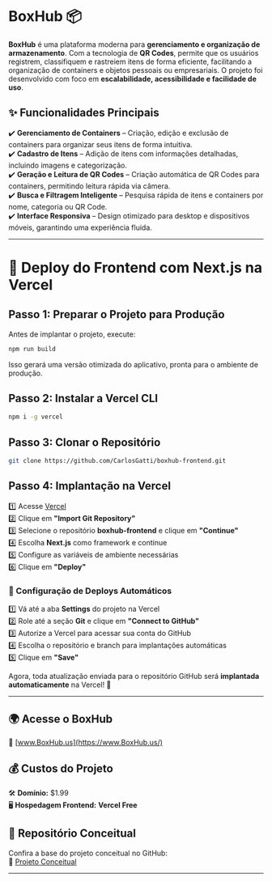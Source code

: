 # **BoxHub** 📦  

**BoxHub** é uma plataforma moderna para **gerenciamento e organização de armazenamento**. Com a tecnologia de **QR Codes**, permite que os usuários registrem, classifiquem e rastreiem itens de forma eficiente, facilitando a organização de containers e objetos pessoais ou empresariais. O projeto foi desenvolvido com foco em **escalabilidade, acessibilidade e facilidade de uso**.  

## **✨ Funcionalidades Principais**  

✔️ **Gerenciamento de Containers** – Criação, edição e exclusão de containers para organizar seus itens de forma intuitiva.  
✔️ **Cadastro de Itens** – Adição de itens com informações detalhadas, incluindo imagens e categorização.  
✔️ **Geração e Leitura de QR Codes** – Criação automática de QR Codes para containers, permitindo leitura rápida via câmera.  
✔️ **Busca e Filtragem Inteligente** – Pesquisa rápida de itens e containers por nome, categoria ou QR Code.  
✔️ **Interface Responsiva** – Design otimizado para desktop e dispositivos móveis, garantindo uma experiência fluida.  

---

# 🚀 **Deploy do Frontend com Next.js na Vercel**  

## **Passo 1: Preparar o Projeto para Produção**  
Antes de implantar o projeto, execute:  

```sh
npm run build
```  

Isso gerará uma versão otimizada do aplicativo, pronta para o ambiente de produção.  

## **Passo 2: Instalar a Vercel CLI**  

```sh
npm i -g vercel
```  

## **Passo 3: Clonar o Repositório**  

```sh
git clone https://github.com/CarlosGatti/boxhub-frontend.git
```

## **Passo 4: Implantação na Vercel**  

1️⃣ Acesse [Vercel](https://vercel.com/import)  
2️⃣ Clique em **"Import Git Repository"**  
3️⃣ Selecione o repositório **boxhub-frontend** e clique em **"Continue"**  
4️⃣ Escolha **Next.js** como framework e continue  
5️⃣ Configure as variáveis de ambiente necessárias  
6️⃣ Clique em **"Deploy"**  

### **🎯 Configuração de Deploys Automáticos**  

1️⃣ Vá até a aba **Settings** do projeto na Vercel  
2️⃣ Role até a seção **Git** e clique em **"Connect to GitHub"**  
3️⃣ Autorize a Vercel para acessar sua conta do GitHub  
4️⃣ Escolha o repositório e branch para implantações automáticas  
5️⃣ Clique em **"Save"**  

Agora, toda atualização enviada para o repositório GitHub será **implantada automaticamente** na Vercel! 🎉  

---

## **🌍 Acesse o BoxHub**  
🔗 [www.BoxHub.us](https://www.BoxHub.us/)  

## **💰 Custos do Projeto**  
🛠 **Domínio:** $1.99  
🖥 **Hospedagem Frontend:** **Vercel Free**  

## **📌 Repositório Conceitual**  
Confira a base do projeto conceitual no GitHub:  
🔗 [Projeto Conceitual](https://github.com/CarlosGatti/umass-bootcamp/blob/main/projects/78-project-capstone/Capstone.md)  

---
